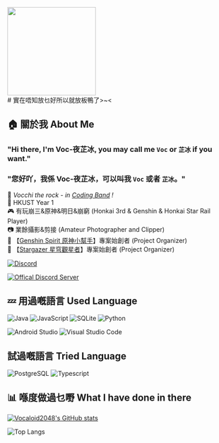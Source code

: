 <img src="https://voc2048.com/github_readme/unknown-59.png" data-canonical-src="https://gyazo.com/eb5c5741b6a9a16c692170a41a49c858.png" width="200" height="200" /> <br># 實在唔知放乜好所以就放板鴨了>~<

## 🏠 關於我 About Me
### "Hi there, I'm Voc-夜芷冰, you may call me `Voc` or `芷冰` if you want."
### "您好吖，我係 Voc-夜芷冰，可以叫我 `Voc` 或者 `芷冰`。"
🎸  *Vocchi the rock - in [Coding Band](https://discord.gg/uXatcbWKv2) !* <br>
🏫  HKUST Year 1<br>
🎮  有玩崩三&原神&明日&崩窮 (Honkai 3rd & Genshin & Honkai Star Rail Player)<br>
📷  業餘攝影&剪接 (Amateur Photographer and Clipper)<br>
💎 【[Genshin Spirit 原神小幫手](https://github.com/Coding-band/Genshin-Spirit)】專案始創者 (Project Organizer)<br>
🎇 【[Stargazer 星穹觀星者](https://github.com/Coding-band/Honkai-Stargazer)】專案始創者 (Project Organizer)<br>

[![Discord](https://img.shields.io/badge/@vocaloid2048-%235865F2.svg?style=for-the-badge&logo=discord&logoColor=white)](https://discord.com/users/417665898548166678)

[![Offical Discord Server](https://dcbadge.vercel.app/api/server/uXatcbWKv2?theme=discord-inverted)](https://discord.gg/uXatcbWKv2)

## 💤 用過嘅語言 Used Language
![Java](https://img.shields.io/badge/java-%23ED8B00.svg?style=for-the-badge&logo=openjdk&logoColor=white)
![JavaScript](https://img.shields.io/badge/javascript-%23323330.svg?style=for-the-badge&logo=javascript&logoColor=%23F7DF1E)
![SQLite](https://img.shields.io/badge/sqlite-%2307405e.svg?style=for-the-badge&logo=sqlite&logoColor=white)
![Python](https://img.shields.io/badge/python-3670A0?style=for-the-badge&logo=python&logoColor=ffdd54)

![Android Studio](https://img.shields.io/badge/Android%20Studio-3DDC84.svg?style=for-the-badge&logo=android-studio&logoColor=white)
![Visual Studio Code](https://img.shields.io/badge/Visual%20Studio%20Code-0078d7.svg?style=for-the-badge&logo=visual-studio-code&logoColor=white)

## 試過嘅語言 Tried Language
![PostgreSQL](https://img.shields.io/badge/postgresql-%2307405e.svg?style=for-the-badge&logo=postgresql&logoColor=white)
![Typescript](https://img.shields.io/badge/typescript-%2307405e.svg?style=for-the-badge&logo=typescript&logoColor=white)

## 📊 喺度做過乜嘢 What I have done in there

[![Vocaloid2048's GitHub stats](https://github-readme-stats.vercel.app/api?username=Vocaloid2048&show_icons=true&theme=tokyonight)](https://github.com/anuraghazra/github-readme-stats)

![Top Langs](https://github-readme-stats.vercel.app/api/top-langs/?username=Vocaloid2048&theme=tokyonight&layout=compact)
